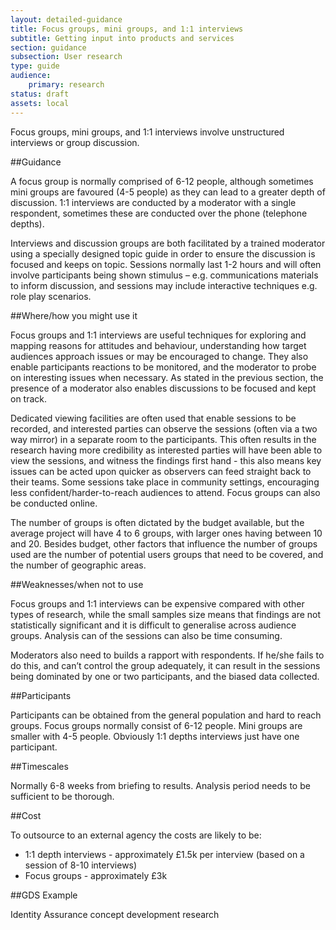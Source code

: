 ```yaml
---
layout: detailed-guidance
title: Focus groups, mini groups, and 1:1 interviews
subtitle: Getting input into products and services
section: guidance
subsection: User research
type: guide 
audience: 
    primary: research 
status: draft
assets: local
---
```

    
Focus groups, mini groups, and 1:1 interviews involve unstructured interviews or group discussion. 

##Guidance
 
A focus group is normally comprised of 6-12 people, although sometimes mini groups are favoured (4-5 people) as they can lead to a greater depth of discussion. 1:1 interviews are conducted by a moderator with a single respondent, sometimes these are conducted over the phone (telephone depths).
 
Interviews and discussion groups are both facilitated by a trained moderator using a specially designed topic guide in order to ensure the discussion is focused and keeps on topic. Sessions normally last 1-2 hours and will often involve participants being shown stimulus – e.g. communications materials to inform discussion, and sessions may include interactive techniques e.g. role play scenarios.
 
##Where/how you might use it
 
Focus groups and 1:1 interviews are useful techniques for exploring and mapping reasons for attitudes and behaviour, understanding how target audiences approach issues or may be encouraged to change. They also enable participants reactions to be monitored, and the moderator to probe on interesting issues when necessary. As stated in the previous section, the presence of a moderator also enables discussions to be focused and kept on track.
 
Dedicated viewing facilities are often used that enable sessions to be recorded, and interested parties can observe the sessions (often via a two way mirror) in a separate room to the participants. This often results in the research having more credibility as interested parties will have been able to view the sessions, and witness the findings first hand - this also means key issues can be acted upon quicker as observers can feed straight back to their teams. Some sessions take place in community settings, encouraging less confident/harder-to-reach audiences to attend. Focus groups can also be conducted online.
 
The number of groups is often dictated by the budget available, but the average project will have 4 to 6 groups, with larger ones having between 10 and 20. Besides budget, other factors that influence the number of groups used are the number of potential users groups that need to be covered, and the number of geographic areas.

##Weaknesses/when not to use 

Focus groups and 1:1 interviews can be expensive compared with other types of research, while the small samples size means that findings are not statistically significant and it is difficult to generalise across audience groups. Analysis can of the sessions can also be time consuming.

Moderators also need to builds a rapport with respondents. If he/she fails to do this, and can’t control the group adequately,  it can result in the sessions being dominated by one or two participants, and the biased data collected. 

##Participants

Participants can be obtained from the general population and hard to reach groups. Focus groups normally consist of 6-12 people. Mini groups are smaller with 4-5 people. Obviously 1:1 depths interviews just have one participant.

##Timescales
   
Normally 6-8 weeks from briefing to results. Analysis period needs to be sufficient to be thorough.

##Cost

To outsource to an external agency the costs are likely to be:

* 1:1 depth interviews - approximately £1.5k per interview (based on a session of 8-10 interviews)
* Focus groups - approximately £3k

##GDS Example 

Identity Assurance concept development research

